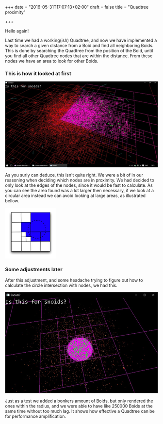+++
date = "2016-05-31T17:07:13+02:00"
draft = false
title = "Quadtree proximity"

+++

Hello again! 

Last time we had a working(ish) Quadtree, and now we have implemented
a way to search a given distance from a Boid and find all neighboring
Boids. This is done by searching the Quadtree from the position of the
Boid, until you find all other Quadtree nodes that are within the distance.
From these nodes we have an area to look for other Boids.

### This is how it looked at first
![Nodes intersecting distance, wrong](/img/square-bad.png)

As you surly can deduce, this isn't quite right. We were a bit of in our
reasoning when deciding which nodes are in proximity. We had decided to only
look at the edges of the nodes, since it would be fast to calculate. As you can
see the area found was a lot larger then necessary, if we look at a circular
area instead we can avoid looking at large areas, as illustrated bellow.

![Circular proximity tree-nodes](/img/geohash-query.png)


### Some adjustments later
After this adjustment, and some headache trying to figure out how to calculate
the circle intersection with nodes, we had this.

![Nodes intersecting distance](/img/circle-fine.png)

Just as a test we added a bonkers amount of Boids, but only rendered the ones
within the radius, and we were able to have like 250000 Boids at the same
time without too much lag. It shows how effective a Quadtree can be for performance
amplification.
